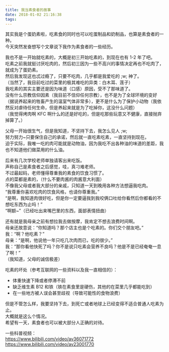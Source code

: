 ```yaml
---
title: 我当素食者的故事  
date: 2018-01-02 21:16:38
tags:
---
```

其实我是个蛋奶素啦，吃素食的同时也可以吃蛋制品和奶制品，也算是素食者的一种。  
今天突然发奋想写个文章说下我作为素食者的一些经历。  

我也不是一开始就吃素的，大概是初三开始吃素的，到现在也有 1-2 年了吧。  
吃素之前我就挺讨厌吃肉的，然后初三因为一些不高兴的事情决定再也不吃肉了，就成为了蛋奶素。  
然后我发现这也忒过瘾了，只要不吃肉，几乎都是我爱吃的 ;w; 神了。  
（当然了，我目前吃过的菜里的极其难吃的异类：白木耳、莲子）  
我吃素的其实主要还是因为味道（口感）原因，受不了那味道了。  
没有什么宗教信仰因素（我目前不信仰任何宗教），也不是为了全球环境的变好（据说养起来的牲畜产生的温室气体非常多），更不是什么为了保护小动物（我依然反对虐待任何生命，但是养起来就是为了吃掉你，这没什么问题）  
（我觉得烤肉啊 KFC 啊什么的还是好吃的，但是吃那些玩意又不健康，直接抛弃掉算了。）  
  
父母一开始很生气，但是我知道，不坚持下去，我怎么见人 ;w;  
努力努力~只要保住自己的承诺，然后就一直吃素吃素，一直坚持到现在。  
迫于实际，我唯一吃的肉可能就是动物油，因为我吃不出各种油的味道的差距，我也不知道他们做菜用的什么油。  

后来有几次学校老师单独请客出来吃饭。  
声称自己是素食者之后感觉，哇，真刁难老师。  
不过最起码，老师懂得尊重我的素食的饮食习惯了。  
点的菜都是素的，（什么不要肉酱的肉酱意大利面）  
不像我父母或者我大部分的亲戚，只知道一天到晚用各种方法想逼我吃肉。  
“我尊重你喜欢吃肉的饮食风格，也请你尊重我。”  
“是啊，我知道肉很好吃，但是你一定要逼我到我咬俩口吐给你看然后你都看的不想吃东西为止吗！”  
“啊额~”（已经吐出来嘴巴里的东西，面部表情扭曲）  

还有就是我母亲之前有想拉我去做按摩，我肯定不想去浪费时间啊。  
母亲还故意说：“你知道吗？那个店主也是个吃素的。你们交个朋友吧。”  
我：“啊？他吃素？”  
母亲：“是啊，他说他一年只吃几次肉而已，吃的很少。”  
我：“那你看他快死了吗？你不是说只吃素会营养不良吗？他是不是已经奄奄一息了啊！”  
（我知道，父母的诚信极差）  

吃素的坏处（参考互联网的一些资料以及我一直相信的）：  
- 体重快速下降或者停滞不前  
- 缺乏维生素 B12 和铁（铁在素食里是硬伤，其他的在菜里几乎都能吃到）  
- 在一些地方被人误会甚至歧视（导致可能性的食物浪费）  

但是不管怎么样，我要坚持下去，到死亡或者地球上已经变得不适合普通人吃素为止。  
大概就是这么个情况。  
希望有一天，素食者也可以被大部分人正确的对待。  

一些科普视频：  
https://www.bilibili.com/video/av36071772  
https://www.bilibili.com/video/av23001770  
